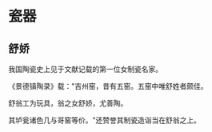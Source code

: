 # 瓷器

## 舒娇

我国陶瓷史上见于文献记载的第一位女制瓷名家。

《景德镇陶录》载："吉州窑，昔有五窑。五窑中唯舒姓者颇佳。

舒翁工为玩具，翁之女舒娇，尤善陶。

其垆瓮诸色几与哥窑等价。"还赞誉其制瓷造诣当在舒翁之上。
